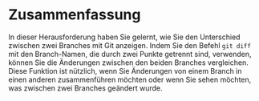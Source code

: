 # Zusammenfassung

In dieser Herausforderung haben Sie gelernt, wie Sie den Unterschied zwischen zwei Branches mit Git anzeigen. Indem Sie den Befehl `git diff` mit den Branch-Namen, die durch zwei Punkte getrennt sind, verwenden, können Sie die Änderungen zwischen den beiden Branches vergleichen. Diese Funktion ist nützlich, wenn Sie Änderungen von einem Branch in einen anderen zusammenführen möchten oder wenn Sie sehen möchten, was zwischen zwei Branches geändert wurde.

